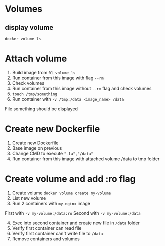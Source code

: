 # Volumes

## display volume

`docker volume ls`

# Attach volume

1. Build image from `01_volume_ls`
2. Run container from this image with flag `--rm`
3. Check volumes
4. Run container from this image without `--rm` flag and check volumes
3. `touch /tmp/something`
3. Run container with `-v /tmp:/data <image_name> /data`

File something should be displayed

# Create new Dockerfile

1. Create new Dockerfile
2. Base image on previous
3. Change CMD to execute `"-la","/data"`
4. Run container from this image with attached volume /data to tmp folder

# Create volume and add :ro flag

1. Create volume `docker volume create my-volume`
2. List new volume
3. Run 2 containers with `my-nginx` image

First with `-v my-volume:/data:ro`
Second with `-v my-volume:/data`

4. Exec into second container and create new file in `/data` folder
5. Verify first container can read file
6. Verify first container can't write file to `/data`
7. Remove containers and volumes